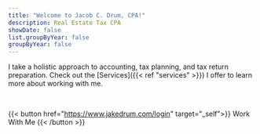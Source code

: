 ```yaml
---
title: "Welcome to Jacob C. Drum, CPA!"
description: Real Estate Tax CPA
showDate: false
list.groupByYear: false
groupByYear: false
---
```



I take a holistic approach to accounting, tax planning, and tax return preparation. Check out the [Services]({{< ref "services" >}}) I offer to learn more about working with me.

<br>

{{< button href="https://www.jakedrum.com/login" target="_self">}}
Work With Me
{{< /button >}}

